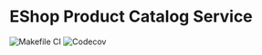 # EShop Product Catalog Service

![Makefile CI](https://github.com/dksifoua/eshop-catalog-service/actions/workflows/build-ci.yaml/badge.svg)
![Codecov](https://img.shields.io/codecov/c/github/dksifoua/eshop-catalog-service)